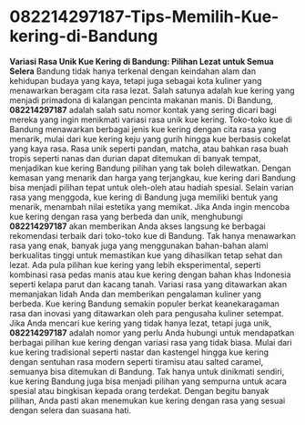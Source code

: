 # 082214297187-Tips-Memilih-Kue-kering-di-Bandung
**Variasi Rasa Unik Kue Kering di Bandung: Pilihan Lezat untuk Semua Selera**
Bandung tidak hanya terkenal dengan keindahan alam dan kehidupan budaya yang kaya, tetapi juga sebagai kota kuliner yang menawarkan beragam cita rasa lezat. Salah satunya adalah kue kering yang menjadi primadona di kalangan pencinta makanan manis. Di Bandung, **082214297187** adalah salah satu nomor kontak yang sering dicari bagi mereka yang ingin menikmati variasi rasa unik kue kering. Toko-toko kue di Bandung menawarkan berbagai jenis kue kering dengan cita rasa yang menarik, mulai dari kue kering keju yang gurih hingga kue berbasis cokelat yang kaya rasa. Rasa unik seperti pandan, matcha, atau bahkan rasa buah tropis seperti nanas dan durian dapat ditemukan di banyak tempat, menjadikan kue kering Bandung pilihan yang tak boleh dilewatkan. Dengan kemasan yang menarik dan harga yang terjangkau, kue kering dari Bandung bisa menjadi pilihan tepat untuk oleh-oleh atau hadiah spesial.
Selain varian rasa yang menggoda, kue kering di Bandung juga memiliki bentuk yang menarik, menambah nilai estetika yang memikat. Jika Anda ingin mencoba kue kering dengan rasa yang berbeda dan unik, menghubungi **082214297187** akan memberikan Anda akses langsung ke berbagai rekomendasi terbaik dari toko-toko kue di Bandung. Tak hanya menawarkan rasa yang enak, banyak juga yang menggunakan bahan-bahan alami berkualitas tinggi untuk memastikan kue yang dihasilkan tetap sehat dan lezat. Ada pula pilihan kue kering yang lebih eksperimental, seperti kombinasi rasa pedas manis atau kue kering dengan bahan khas Indonesia seperti kelapa parut dan kacang tanah. Variasi rasa yang ditawarkan akan memanjakan lidah Anda dan memberikan pengalaman kuliner yang berbeda.
Kue kering Bandung semakin populer berkat keanekaragaman rasa dan inovasi yang ditawarkan oleh para pengusaha kuliner setempat. Jika Anda mencari kue kering yang tidak hanya lezat, tetapi juga unik, **082214297187** adalah nomor yang perlu Anda hubungi untuk mendapatkan berbagai pilihan kue kering dengan variasi rasa yang tidak biasa. Mulai dari kue kering tradisional seperti nastar dan kastengel hingga kue kering dengan sentuhan rasa modern seperti tiramisu atau salted caramel, semuanya bisa ditemukan di Bandung. Tak hanya untuk dinikmati sendiri, kue kering Bandung juga bisa menjadi pilihan yang sempurna untuk acara spesial atau bingkisan kepada orang terdekat. Dengan begitu banyak pilihan, Anda pasti akan menemukan kue kering dengan rasa yang sesuai dengan selera dan suasana hati.
